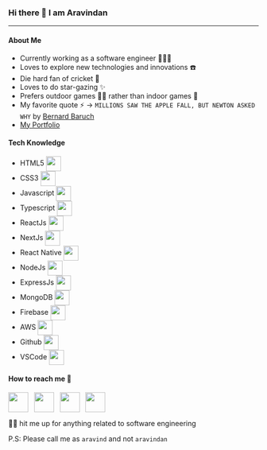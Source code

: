 ### Hi there 👋 I am Aravindan

---

#### About Me

- Currently working as a software engineer 👨🏻‍💻
- Loves to explore new technologies and innovations ☎️
- Die hard fan of cricket 🏏
- Loves to do star-gazing ✨
- Prefers outdoor games 🤼‍♂️ rather than indoor games 🎲
- My favorite quote ⚡️ -> `MILLIONS SAW THE APPLE FALL, BUT NEWTON ASKED WHY` by [Bernard Baruch](https://en.wikipedia.org/wiki/Bernard_Baruch)
- [My Portfolio](https://aravind-portfolio.netlify.app/)

#### Tech Knowledge

- HTML5 <img align="center" height="30" src="https://img.icons8.com/color/144/000000/html-5.png"/>
- CSS3 <img align="center" height="30" src="https://img.icons8.com/fluency/48/000000/css3.png"/>
- Javascript <img align="center" height="30" src="https://img.icons8.com/color/48/000000/javascript--v1.png"/>
- Typescript <img align="center" height="30" src="https://img.icons8.com/fluency/48/000000/typescript--v1.png"/>
- ReactJs <img align="center" height="30" src="https://img.icons8.com/plasticine/100/000000/react.png"/>
- NextJs <img align="center" height="30" src="https://img.icons8.com/color/48/000000/nextjs.png"/>
- React Native <img align="center" height="30" src="https://img.icons8.com/nolan/64/react-native.png"/>
- NodeJs <img align="center" height="30" src="https://img.icons8.com/fluency/48/000000/node-js.png"/>
- ExpressJs <img align="center" height="30" src="https://img.icons8.com/ios/50/000000/express-js.png"/>
- MongoDB <img align="center" height="30" src="https://img.icons8.com/color/48/000000/mongodb.png"/>
- Firebase <img align="center" height="30" src="https://img.icons8.com/color/48/000000/firebase.png"/>
- AWS <img align="center" height="30" src="https://img.icons8.com/windows/32/FFFFFF/amazon-web-services.png"/>
- Github <img align="center" height="30" src="https://img.icons8.com/nolan/64/github.png"/>
- VSCode <img align="center" height="30" src="https://img.icons8.com/fluency/48/000000/visual-studio-code-2019.png"/>

#### How to reach me 📱

[<img align="center" height="40" src="https://img.icons8.com/color/48/000000/gmail--v1.png"/>](mailto:abc@example.com)&nbsp;&nbsp;
[<img align="center" height="40" src="https://img.icons8.com/color/48/000000/linkedin-circled--v1.png"/>](https://www.linkedin.com/in/aravindan33/)&nbsp;&nbsp;
[<img align="center" height="40" src="https://img.icons8.com/fluency/48/000000/twitter.png"/>](https://twitter.com/aravindan_33)&nbsp;&nbsp;
[<img align="center" height="40" src="https://img.icons8.com/fluency/48/000000/instagram-new.png"/>](https://www.instagram.com/i_m_aravind33/)

🤙🏻 hit me up for anything related to software engineering

P.S: Please call me as `aravind` and not `aravindan`

<!--
**Aravindan07/Aravindan07** is a ✨ _special_ ✨ repository because its `README.md` (this file) appears on your GitHub profile.

Here are some ideas to get you started:

- 🔭 I’m currently working on ...
- 🌱 I’m currently learning ...
- 👯 I’m looking to collaborate on ...
- 🤔 I’m looking for help with ...
- 💬 Ask me about ...
- 📫 How to reach me: ...
- 😄 Pronouns: ...
- ⚡ Fun fact: ...
-->
